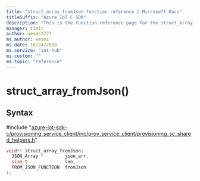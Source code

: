 ```yaml
---                             
title: "struct_array_fromJson function reference | Microsoft Docs" 
titleSuffix: "Azure IoT C SDK"            
description: "This is the function reference page for the struct_array_fromJson() function in the Azure IoT C SDK. This SDK is used with Azure IoT Hub and Azure IoT Hub Device Provisioning Service"            
manager: timlt                 
author: wesmc7777              
ms.author: wesmc               
ms.date: 10/24/2018                    
ms.service: "iot-hub"             
ms.custom: ""                
ms.topic: "reference"        
---                            
```


# struct_array_fromJson()

## Syntax

\#include "[azure-iot-sdk-c/provisioning_service_client/inc/prov_service_client/provisioning_sc_shared_helpers.h](../provisioning-sc-shared-helpers-h.md)"  
```C
void** struct_array_fromJson(
  JSON_Array *        json_arr,
  size_t              len,
  FROM_JSON_FUNCTION  fromJson
);
```

